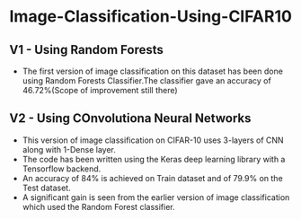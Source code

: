 # Image-Classification-Using-CIFAR10

## V1 - Using Random Forests
* The first version of image classification on this dataset has been done using Random Forests Classifier.The classifier gave an accuracy of 46.72%(Scope of improvement still there)

## V2 - Using COnvolutiona Neural Networks
* This version of image classification on CIFAR-10 uses 3-layers of CNN along with 1-Dense layer.
* The code has been written using the Keras deep learning library with a Tensorflow backend.
* An accuracy of 84% is achieved on Train dataset and of 79.9% on the Test dataset.
* A significant gain is seen from the earlier version of image classification which used the Random Forest classifier.

